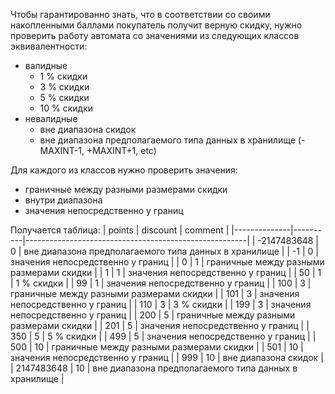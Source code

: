 Чтобы гарантированно знать, что в соответствии со своими накопленными баллами покупатель получит верную скидку, нужно проверить работу автомата со значениями из следующих классов эквивалентности:
 - валидные
   - 1 % скидки
   - 3 % скидки
   - 5 % скидки
   - 10 % скидки
 - невалидные
   - вне диапазона скидок
   - вне диапазона предполагаемого типа данных в хранилище (-MAXINT-1, +MAXINT+1, etc)

Для каждого из классов нужно проверить значения:
 - граничные между разными размерами скидки
 - внутри диапазона
 - значения непосредственно у границ

Получается таблица:
| points       | discount | comment                                               |
|--------------|----------|-------------------------------------------------------|
| -2147483648  | 0        | вне диапазона предполагаемого типа данных в хранилище |
| -1           | 0        | значения непосредственно у границ                     |
| 0            | 1        | граничные между разными размерами скидки              |
| 1            | 1        | значения непосредственно у границ                     |
| 50           | 1        | 1 % скидки                                            |
| 99           | 1        | значения непосредственно у границ                     |
| 100          | 3        | граничные между разными размерами скидки              |
| 101          | 3        | значения непосредственно у границ                     |
| 110          | 3        | 3 % скидки                                            |
| 199          | 3        | значения непосредственно у границ                     |
| 200          | 5        | граничные между разными размерами скидки              |
| 201          | 5        | значения непосредственно у границ                     |
| 350          | 5        | 5 % скидки                                            |
| 499          | 5        | значения непосредственно у границ                     |
| 500          | 10       | граничные между разными размерами скидки              |
| 501          | 10       | значения непосредственно у границ                     |
| 999          | 10       | вне диапазона скидок                                  |
| 2147483648   | 10       | вне диапазона предполагаемого типа данных в хранилище |
